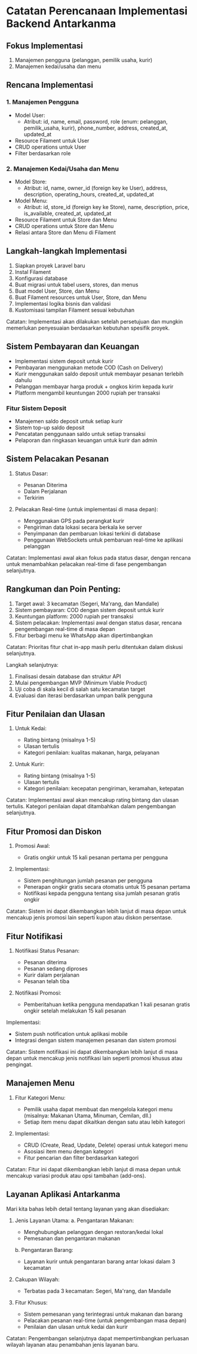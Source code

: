 # Catatan Perencanaan Implementasi Backend Antarkanma

## Fokus Implementasi
1. Manajemen pengguna (pelanggan, pemilik usaha, kurir)
2. Manajemen kedai/usaha dan menu

## Rencana Implementasi

### 1. Manajemen Pengguna
- Model User:
  - Atribut: id, name, email, password, role (enum: pelanggan, pemilik_usaha, kurir), phone_number, address, created_at, updated_at
- Resource Filament untuk User
- CRUD operations untuk User
- Filter berdasarkan role

### 2. Manajemen Kedai/Usaha dan Menu
- Model Store:
  - Atribut: id, name, owner_id (foreign key ke User), address, description, operating_hours, created_at, updated_at
- Model Menu:
  - Atribut: id, store_id (foreign key ke Store), name, description, price, is_available, created_at, updated_at
- Resource Filament untuk Store dan Menu
- CRUD operations untuk Store dan Menu
- Relasi antara Store dan Menu di Filament

## Langkah-langkah Implementasi
1. Siapkan proyek Laravel baru
2. Instal Filament
3. Konfigurasi database
4. Buat migrasi untuk tabel users, stores, dan menus
5. Buat model User, Store, dan Menu
6. Buat Filament resources untuk User, Store, dan Menu
7. Implementasi logika bisnis dan validasi
8. Kustomisasi tampilan Filament sesuai kebutuhan

Catatan: Implementasi akan dilakukan setelah persetujuan dan mungkin memerlukan penyesuaian berdasarkan kebutuhan spesifik proyek.

## Sistem Pembayaran dan Keuangan
- Implementasi sistem deposit untuk kurir
- Pembayaran menggunakan metode COD (Cash on Delivery)
- Kurir menggunakan saldo deposit untuk membayar pesanan terlebih dahulu
- Pelanggan membayar harga produk + ongkos kirim kepada kurir
- Platform mengambil keuntungan 2000 rupiah per transaksi

### Fitur Sistem Deposit
- Manajemen saldo deposit untuk setiap kurir
- Sistem top-up saldo deposit
- Pencatatan penggunaan saldo untuk setiap transaksi
- Pelaporan dan ringkasan keuangan untuk kurir dan admin

## Sistem Pelacakan Pesanan
1. Status Dasar:
   - Pesanan Diterima
   - Dalam Perjalanan
   - Terkirim

2. Pelacakan Real-time (untuk implementasi di masa depan):
   - Menggunakan GPS pada perangkat kurir
   - Pengiriman data lokasi secara berkala ke server
   - Penyimpanan dan pembaruan lokasi terkini di database
   - Penggunaan WebSockets untuk pembaruan real-time ke aplikasi pelanggan

Catatan: Implementasi awal akan fokus pada status dasar, dengan rencana untuk menambahkan pelacakan real-time di fase pengembangan selanjutnya.

## Rangkuman dan Poin Penting:
1. Target awal: 3 kecamatan (Segeri, Ma'rang, dan Mandalle)
2. Sistem pembayaran: COD dengan sistem deposit untuk kurir
3. Keuntungan platform: 2000 rupiah per transaksi
4. Sistem pelacakan: Implementasi awal dengan status dasar, rencana pengembangan real-time di masa depan
5. Fitur berbagi menu ke WhatsApp akan dipertimbangkan

Catatan: Prioritas fitur chat in-app masih perlu ditentukan dalam diskusi selanjutnya.

Langkah selanjutnya:
1. Finalisasi desain database dan struktur API
2. Mulai pengembangan MVP (Minimum Viable Product)
3. Uji coba di skala kecil di salah satu kecamatan target
4. Evaluasi dan iterasi berdasarkan umpan balik pengguna

## Fitur Penilaian dan Ulasan
1. Untuk Kedai:
   - Rating bintang (misalnya 1-5)
   - Ulasan tertulis
   - Kategori penilaian: kualitas makanan, harga, pelayanan

2. Untuk Kurir:
   - Rating bintang (misalnya 1-5)
   - Ulasan tertulis
   - Kategori penilaian: kecepatan pengiriman, keramahan, ketepatan

Catatan: Implementasi awal akan mencakup rating bintang dan ulasan tertulis. Kategori penilaian dapat ditambahkan dalam pengembangan selanjutnya.

## Fitur Promosi dan Diskon
1. Promosi Awal:
   - Gratis ongkir untuk 15 kali pesanan pertama per pengguna
   
2. Implementasi:
   - Sistem penghitungan jumlah pesanan per pengguna
   - Penerapan ongkir gratis secara otomatis untuk 15 pesanan pertama
   - Notifikasi kepada pengguna tentang sisa jumlah pesanan gratis ongkir

Catatan: Sistem ini dapat dikembangkan lebih lanjut di masa depan untuk mencakup jenis promosi lain seperti kupon atau diskon persentase.

## Fitur Notifikasi
1. Notifikasi Status Pesanan:
   - Pesanan diterima
   - Pesanan sedang diproses
   - Kurir dalam perjalanan
   - Pesanan telah tiba
   
2. Notifikasi Promosi:
   - Pemberitahuan ketika pengguna mendapatkan 1 kali pesanan gratis ongkir setelah melakukan 15 kali pesanan

Implementasi:
- Sistem push notification untuk aplikasi mobile
- Integrasi dengan sistem manajemen pesanan dan sistem promosi

Catatan: Sistem notifikasi ini dapat dikembangkan lebih lanjut di masa depan untuk mencakup jenis notifikasi lain seperti promosi khusus atau pengingat.

## Manajemen Menu
1. Fitur Kategori Menu:
   - Pemilik usaha dapat membuat dan mengelola kategori menu (misalnya: Makanan Utama, Minuman, Cemilan, dll.)
   - Setiap item menu dapat dikaitkan dengan satu atau lebih kategori

2. Implementasi:
   - CRUD (Create, Read, Update, Delete) operasi untuk kategori menu
   - Asosiasi item menu dengan kategori
   - Fitur pencarian dan filter berdasarkan kategori

Catatan: Fitur ini dapat dikembangkan lebih lanjut di masa depan untuk mencakup variasi produk atau opsi tambahan (add-ons).

## Layanan Aplikasi Antarkanma
Mari kita bahas lebih detail tentang layanan yang akan disediakan:

1. Jenis Layanan Utama:
   a. Pengantaran Makanan:
      - Menghubungkan pelanggan dengan restoran/kedai lokal
      - Pemesanan dan pengantaran makanan
   
   b. Pengantaran Barang:
      - Layanan kurir untuk pengantaran barang antar lokasi dalam 3 kecamatan

2. Cakupan Wilayah:
   - Terbatas pada 3 kecamatan: Segeri, Ma'rang, dan Mandalle

3. Fitur Khusus:
   - Sistem pemesanan yang terintegrasi untuk makanan dan barang
   - Pelacakan pesanan real-time (untuk pengembangan masa depan)
   - Penilaian dan ulasan untuk kedai dan kurir

Catatan: Pengembangan selanjutnya dapat mempertimbangkan perluasan wilayah layanan atau penambahan jenis layanan baru.
